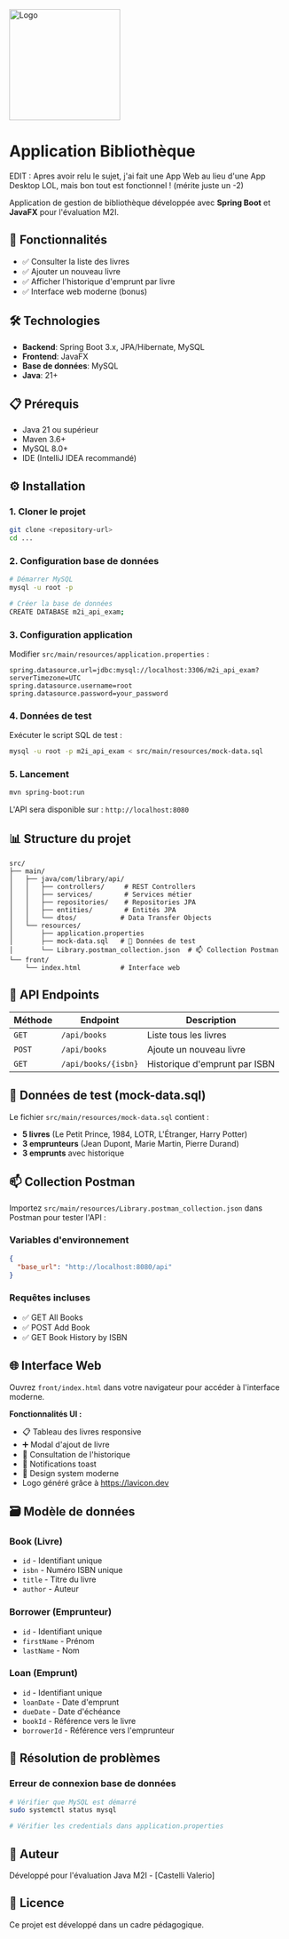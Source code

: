   <a href="https://www.lavicon.dev/?utm_source=exam_java" target="_blank">
    <img src="https://github.com/user-attachments/assets/8003e143-0277-4790-82cd-7138fc2ad482" alt="Logo" width="200">
  </a>

# Application Bibliothèque

EDIT : Apres avoir relu le sujet, j'ai fait une App Web au lieu d'une App Desktop LOL, mais bon tout est fonctionnel ! 
(mérite juste un -2)

Application de gestion de bibliothèque développée avec **Spring Boot** et **JavaFX** pour l'évaluation M2I.

## 🚀 Fonctionnalités

- ✅ Consulter la liste des livres
- ✅ Ajouter un nouveau livre  
- ✅ Afficher l'historique d'emprunt par livre
- ✅ Interface web moderne (bonus)

## 🛠️ Technologies

- **Backend**: Spring Boot 3.x, JPA/Hibernate, MySQL
- **Frontend**: JavaFX
- **Base de données**: MySQL
- **Java**: 21+

## 📋 Prérequis

- Java 21 ou supérieur
- Maven 3.6+
- MySQL 8.0+
- IDE (IntelliJ IDEA recommandé)

## ⚙️ Installation

### 1. Cloner le projet
```bash
git clone <repository-url>
cd ...
```

### 2. Configuration base de données
```bash
# Démarrer MySQL
mysql -u root -p

# Créer la base de données
CREATE DATABASE m2i_api_exam;
```

### 3. Configuration application
Modifier `src/main/resources/application.properties` :
```properties
spring.datasource.url=jdbc:mysql://localhost:3306/m2i_api_exam?serverTimezone=UTC
spring.datasource.username=root
spring.datasource.password=your_password
```

### 4. Données de test
Exécuter le script SQL de test :
```bash
mysql -u root -p m2i_api_exam < src/main/resources/mock-data.sql
```

### 5. Lancement
```bash
mvn spring-boot:run
```

L'API sera disponible sur : `http://localhost:8080`

## 📊 Structure du projet

```
src/
├── main/
│   ├── java/com/library/api/
│   │   ├── controllers/     # REST Controllers
│   │   ├── services/        # Services métier
│   │   ├── repositories/    # Repositories JPA
│   │   ├── entities/        # Entités JPA
│   │   └── dtos/           # Data Transfer Objects
│   └── resources/
│       ├── application.properties
│       ├── mock-data.sql   # 📄 Données de test
│       └── Library.postman_collection.json  # 📫 Collection Postman
└── front/
    └── index.html          # Interface web
```

## 🔗 API Endpoints

| Méthode | Endpoint | Description |
|---------|----------|-------------|
| `GET` | `/api/books` | Liste tous les livres |
| `POST` | `/api/books` | Ajoute un nouveau livre |
| `GET` | `/api/books/{isbn}` | Historique d'emprunt par ISBN |

## 📄 Données de test (mock-data.sql)

Le fichier `src/main/resources/mock-data.sql` contient :
- **5 livres** (Le Petit Prince, 1984, LOTR, L'Étranger, Harry Potter)
- **3 emprunteurs** (Jean Dupont, Marie Martin, Pierre Durand)  
- **3 emprunts** avec historique

## 📫 Collection Postman

Importez `src/main/resources/Library.postman_collection.json` dans Postman pour tester l'API :

### Variables d'environnement
```json
{
  "base_url": "http://localhost:8080/api"
}
```

### Requêtes incluses
- ✅ GET All Books
- ✅ POST Add Book
- ✅ GET Book History by ISBN

## 🌐 Interface Web

Ouvrez `front/index.html` dans votre navigateur pour accéder à l'interface moderne.

**Fonctionnalités UI :**
- 📋 Tableau des livres responsive
- ➕ Modal d'ajout de livre
- 📖 Consultation de l'historique
- 🔔 Notifications toast
- 🎨 Design system moderne
- Logo généré grâce à https://lavicon.dev

## 🗃️ Modèle de données

### Book (Livre)
- `id` - Identifiant unique
- `isbn` - Numéro ISBN unique
- `title` - Titre du livre
- `author` - Auteur

### Borrower (Emprunteur)  
- `id` - Identifiant unique
- `firstName` - Prénom
- `lastName` - Nom

### Loan (Emprunt)
- `id` - Identifiant unique
- `loanDate` - Date d'emprunt
- `dueDate` - Date d'échéance
- `bookId` - Référence vers le livre
- `borrowerId` - Référence vers l'emprunteur

## 🐛 Résolution de problèmes

### Erreur de connexion base de données
```bash
# Vérifier que MySQL est démarré
sudo systemctl status mysql

# Vérifier les credentials dans application.properties
```

## 📝 Auteur

Développé pour l'évaluation Java M2I - [Castelli Valerio]

## 📄 Licence

Ce projet est développé dans un cadre pédagogique.
